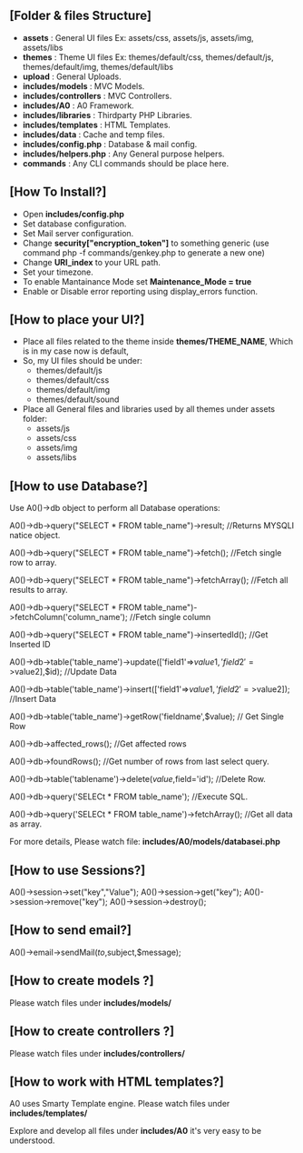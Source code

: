 
## [Folder & files Structure]
* <b>assets</b> : General UI files Ex: assets/css, assets/js, assets/img, assets/libs
* <b>themes</b> : Theme UI files Ex: themes/default/css, themes/default/js, themes/default/img, themes/default/libs
* <b>upload</b> : General Uploads.
* <b>includes/models</b> : MVC Models.
* <b>includes/controllers</b> : MVC Controllers.
* <b>includes/A0</b> : A0 Framework.
* <b>includes/libraries</b> : Thirdparty PHP Libraries.
* <b>includes/templates</b> : HTML Templates.
* <b>includes/data</b> : Cache and temp files.
* <b>includes/config.php</b> : Database & mail config.
* <b>includes/helpers.php</b> : Any General purpose helpers.
* <b>commands</b> : Any CLI commands should be place here.



## [How To Install?]
* Open <b>includes/config.php</b>
* Set database configuration.
* Set Mail server configuration.
* Change <b>security["encryption_token"]</b> to something generic (use command php -f commands/genkey.php to generate a new one)
* Change <b>URI_index</b> to your URL path.
* Set your timezone.
* To enable Mantainance Mode set <b>Maintenance_Mode = true</b>
* Enable or Disable error reporting using display_errors function.



## [How to place your UI?]
* Place all files related to the theme inside <b>themes/THEME_NAME</b>, Which is in my case now is default,
* So, my UI files should be under:
  * themes/default/js
  * themes/default/css
  * themes/default/img
  * themes/default/sound
* Place all General files and libraries used by all themes under assets folder:
  * assets/js
  * assets/css
  * assets/img
  * assets/libs


## [How to use Database?]

Use A0()->db object to perform all Database operations:

A0()->db->query("SELECT * FROM table_name")->result; //Returns MYSQLI natice object.

A0()->db->query("SELECT * FROM table_name")->fetch(); //Fetch single row to array. 

A0()->db->query("SELECT * FROM table_name")->fetchArray(); //Fetch all results to array. 

A0()->db->query("SELECT * FROM table_name")->fetchColumn('column_name'); //Fetch single column

A0()->db->query("SELECT * FROM table_name")->insertedId(); //Get Inserted ID

A0()->db->table('table_name')->update(['field1'=>$value1,'field2'=>$value2],$id); //Update Data

A0()->db->table('table_name')->insert(['field1'=>$value1,'field2'=>$value2]); //Insert Data

A0()->db->table('table_name')->getRow('fieldname',$value); // Get Single Row

A0()->db->affected_rows(); //Get affected rows

A0()->db->foundRows(); //Get number of rows from last select query.

A0()->db->table('tablename')->delete($value,$field='id'); //Delete Row.

A0()->db->query('SELECt * FROM table_name'); //Execute SQL.

A0()->db->query('SELECt * FROM table_name')->fetchArray(); //Get all data as array.

For more details, Please watch file: <b>includes/A0/models/databasei.php</b>



## [How to use Sessions?]
A0()->session->set("key","Value");
A0()->session->get("key");
A0()->session->remove("key");
A0()->session->destroy();



## [How to send email?]
A0()->email->sendMail($to,$subject,$message);


## [How to create models ?]
Please watch files under <b>includes/models/</b>



## [How to create controllers ?]
Please watch files under <b>includes/controllers/</b>



## [How to work with HTML templates?]
A0 uses Smarty Template engine.
Please watch files under <b>includes/templates/</b>


Explore and develop all files under <b>includes/A0</b> it's very easy to be understood.



